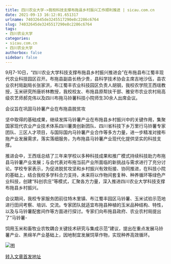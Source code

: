 ```yaml
---
title: 四川农业大学->我校科技支撑布拖县乡村振兴工作顺利推进 | sicau.com.cn
date: 2021-09-13 16:12:01.651317
urlname: 74032645de3245517290e8c2286c6764
slug: 74032645de3245517290e8c2286c6764
tags: 
- 四川农业大学
categories:
- sicau.com.cn
- 四川农业大学
authorbox: false
sidebar: false
---
```

9月7-10日，“四川农业大学科技支撑布拖县乡村振兴推进会”在布拖县布江蜀丰现代农业科技园区召开。布拖县副县长杨少贵，县科学技术协会主席吉地沙伍，县农业农村局副局长张家洪，布江蜀丰农业科技园区负责人胡钢，我校农学院王西瑶教授，玉米研究所唐祈林教授，我校校友、布拖县原帮扶干部、雅安市农业农村局高级农艺师郝克伟以及四川布拖马铃薯科技小院师生30余人出席会议。  

会议旨在巩固马铃薯产业在布拖县脱贫攻
<!--more-->
坚中取得的基础成果，继续发挥马铃薯产业在布拖县乡村振兴中的关键作用，集聚国家现代农业产业技术体系四川薯类创新团队、四川省科技下乡万里行马铃薯专家团队、三区人才项目，与国际国内马铃薯产业合作等多方力量，进一步精准对接布拖产业发展需求，落实落细服务，为布拖县马铃薯产业现代化提供坚实的科技支撑。

推进会中，王西瑶总结了三年来学校以多种科技成果和推广模式持续科技助力布拖县马铃薯产业发展；与会代表对布拖当前产业所面临的新挑战与需求进行了充分讨论。学校专家表示，为促进脱贫攻坚和乡村振兴有效衔接、协同推进，在科技小院的基础上，结合我校多学科合力支持，未来将以作物间套复种、种养循环等绿色产业科技，创建“科创农庄”等模式，汇聚各方力量，深入推进四川农业大学科技支撑布拖县乡村振兴。

会议期间，我校专家服务团前往特木里镇、布江蜀丰园区马铃薯、玉米试验示范地进行田间考察、培训、交流。专家团队就适宜布拖县种植的玉米品种结构、特性，以及与马铃薯配套间作等方面进行探讨。专家们向布拖县政府、农业农村局提出了“马铃薯-

饲用玉米和畜牧业农牧耦合关键技术研究与集成示范”建议，提出在重点发展马铃薯产业、黑绵羊产业基础上，因地制宜发展饲草作物，实现种养高效循环。

![图](https://news.sicau.edu.cn/__local/A/2C/D9/9D9237B67F35C0F3287E3EF507A_F320D726_DB79A.png)

[转入文章首发地址](https://news.sicau.edu.cn/info/1078/64262.htm)